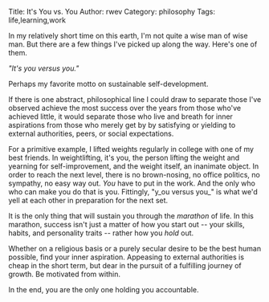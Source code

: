 Title: It's You vs. You 
Author: rwev
Category: philosophy
Tags: life,learning,work

In my relatively short time on this earth, I'm not quite a wise man of wise man. But there are a few things I've picked up along the way. Here's one of them.

_"It's you versus you."_

Perhaps my favorite motto on sustainable self-development.

If there is one abstract, philosophical line I could draw to separate those I've observed achieve the most success over the years from those who've achieved little, it would separate those who live and breath for inner aspirations from those who merely get by by satisfying or yielding to external authorities, peers, or social expectations.

For a primitive example, I lifted weights regularly in college with one of my best friends. In weightlifting, it's you, the person lifting the weight and yearning for self-improvement, and the weight itself, an inanimate object. In order to reach the next level, there is no brown-nosing, no office politics, no sympathy, no easy way out. _You_ have to put in the work. And the only who who can make you do that is you. Fittingly, "y_ou versus you_" is what we'd yell at each other in preparation for the next set.

It is the only thing that will sustain you through the _marathon_ of life. In this marathon, success isn't just a matter of how you start out -- your skills, habits, and personality traits -- rather how you _hold_ out.

Whether on a religious basis or a purely secular desire to be the best human possible, find your inner aspiration. Appeasing to external authorities is cheap in the short term, but dear in the pursuit of a fulfilling journey of growth. Be motivated from within.

In the end, you are the only one holding you accountable.
